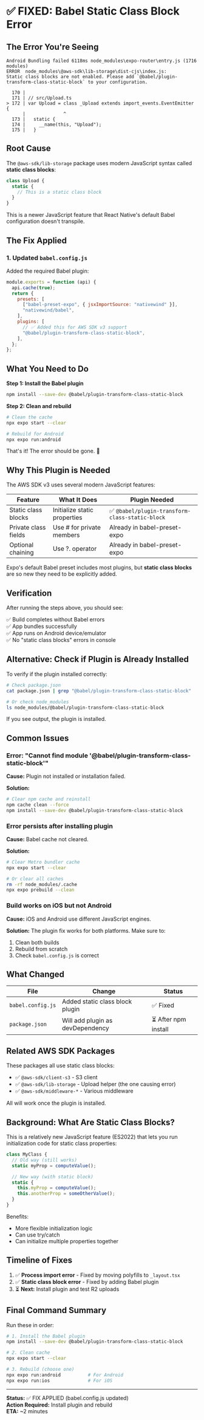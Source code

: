 # ✅ FIXED: Babel Static Class Block Error

## The Error You're Seeing

```
Android Bundling failed 6118ms node_modules\expo-router\entry.js (1716 modules)
ERROR  node_modules\@aws-sdk\lib-storage\dist-cjs\index.js:
Static class blocks are not enabled. Please add `@babel/plugin-transform-class-static-block` to your configuration.

  170 |
  171 | // src/Upload.ts
> 172 | var Upload = class _Upload extends import_events.EventEmitter {
      |              ^
  173 |   static {
  174 |     __name(this, "Upload");
  175 |   }
```

## Root Cause

The `@aws-sdk/lib-storage` package uses modern JavaScript syntax called **static class blocks**:

```javascript
class Upload {
  static {
    // This is a static class block
  }
}
```

This is a newer JavaScript feature that React Native's default Babel configuration doesn't transpile.

## The Fix Applied

### 1. Updated `babel.config.js`

Added the required Babel plugin:

```javascript
module.exports = function (api) {
  api.cache(true);
  return {
    presets: [
      ["babel-preset-expo", { jsxImportSource: "nativewind" }],
      "nativewind/babel",
    ],
    plugins: [
      // ✅ Added this for AWS SDK v3 support
      "@babel/plugin-transform-class-static-block",
    ],
  };
};
```

## What You Need to Do

**Step 1: Install the Babel plugin**

```bash
npm install --save-dev @babel/plugin-transform-class-static-block
```

**Step 2: Clean and rebuild**

```bash
# Clean the cache
npx expo start --clear

# Rebuild for Android
npx expo run:android
```

That's it! The error should be gone. 🎉

## Why This Plugin is Needed

The AWS SDK v3 uses several modern JavaScript features:

| Feature | What It Does | Plugin Needed |
|---------|-------------|---------------|
| Static class blocks | Initialize static properties | ✅ `@babel/plugin-transform-class-static-block` |
| Private class fields | Use # for private members | Already in babel-preset-expo |
| Optional chaining | Use ?. operator | Already in babel-preset-expo |

Expo's default Babel preset includes most plugins, but **static class blocks** are so new they need to be explicitly added.

## Verification

After running the steps above, you should see:

✅ Build completes without Babel errors  
✅ App bundles successfully  
✅ App runs on Android device/emulator  
✅ No "static class blocks" errors in console

## Alternative: Check if Plugin is Already Installed

To verify if the plugin installed correctly:

```bash
# Check package.json
cat package.json | grep "@babel/plugin-transform-class-static-block"

# Or check node_modules
ls node_modules/@babel/plugin-transform-class-static-block
```

If you see output, the plugin is installed.

## Common Issues

### Error: "Cannot find module '@babel/plugin-transform-class-static-block'"

**Cause:** Plugin not installed or installation failed.

**Solution:**
```bash
# Clear npm cache and reinstall
npm cache clean --force
npm install --save-dev @babel/plugin-transform-class-static-block
```

### Error persists after installing plugin

**Cause:** Babel cache not cleared.

**Solution:**
```bash
# Clear Metro bundler cache
npx expo start --clear

# Or clear all caches
rm -rf node_modules/.cache
npx expo prebuild --clean
```

### Build works on iOS but not Android

**Cause:** iOS and Android use different JavaScript engines.

**Solution:** The plugin fix works for both platforms. Make sure to:
1. Clean both builds
2. Rebuild from scratch
3. Check `babel.config.js` is correct

## What Changed

| File | Change | Status |
|------|--------|--------|
| `babel.config.js` | Added static class block plugin | ✅ Fixed |
| `package.json` | Will add plugin as devDependency | ⏳ After npm install |

## Related AWS SDK Packages

These packages all use static class blocks:
- ✅ `@aws-sdk/client-s3` - S3 client
- ✅ `@aws-sdk/lib-storage` - Upload helper (the one causing error)
- ✅ `@aws-sdk/middleware-*` - Various middleware

All will work once the plugin is installed.

## Background: What Are Static Class Blocks?

This is a relatively new JavaScript feature (ES2022) that lets you run initialization code for static class properties:

```javascript
class MyClass {
  // Old way (still works)
  static myProp = computeValue();

  // New way (with static block)
  static {
    this.myProp = computeValue();
    this.anotherProp = someOtherValue();
  }
}
```

Benefits:
- More flexible initialization logic
- Can use try/catch
- Can initialize multiple properties together

## Timeline of Fixes

1. ✅ **Process import error** - Fixed by moving polyfills to `_layout.tsx`
2. ✅ **Static class block error** - Fixed by adding Babel plugin
3. ⏳ **Next:** Install plugin and test R2 uploads

## Final Command Summary

Run these in order:

```bash
# 1. Install the Babel plugin
npm install --save-dev @babel/plugin-transform-class-static-block

# 2. Clean cache
npx expo start --clear

# 3. Rebuild (choose one)
npx expo run:android          # For Android
npx expo run:ios              # For iOS
```

---

**Status:** ✅ FIX APPLIED (babel.config.js updated)  
**Action Required:** Install plugin and rebuild  
**ETA:** ~2 minutes
